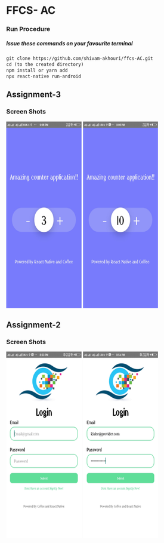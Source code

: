 # FFCS- AC
### Run Procedure
##### Issue these commands on your favourite terminal
```
git clone https://github.com/shivam-akhouri/ffcs-AC.git 
cd (to the created directory) 
npm install or yarn add
npx react-native run-android
```
## **Assignment-3**
### **Screen Shots**

  <img src= "https://raw.githubusercontent.com/shivam-akhouri/ffcs-AC/master/docs/assign-31.jpg" width="40%" height="500">
  <img src= "https://raw.githubusercontent.com/shivam-akhouri/ffcs-AC/master/docs/assign-32.jpg"  width="40%" height="500">

  
## **Assignment-2**
### **Screen Shots**

  <img src= "https://raw.githubusercontent.com/shivam-akhouri/ffcs-AC/master/docs/loginpic2.jpg" width="40%" height="500">
  <img src= "https://raw.githubusercontent.com/shivam-akhouri/ffcs-AC/master/docs/loginpic1.jpg"  width="40%" height="500">
